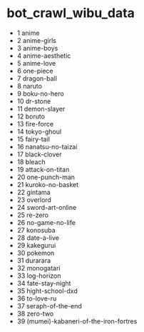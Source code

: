 # bot_crawl_wibu_data
* 1	anime
* 2	anime-girls
* 3	anime-boys
* 4	anime-aesthetic
* 5	anime-love
* 6	one-piece
* 7	dragon-ball
* 8	naruto
* 9	boku-no-hero
* 10	dr-stone
* 11	demon-slayer
* 12	boruto
* 13	fire-force
* 14	tokyo-ghoul
* 15	fairy-tail
* 16	nanatsu-no-taizai
* 17	black-clover
* 18	bleach
* 19	attack-on-titan
* 20	one-punch-man
* 21	kuroko-no-basket
* 22	gintama
* 23	overlord
* 24	sword-art-online
* 25	re-zero
* 26	no-game-no-life
* 27	konosuba
* 28	date-a-live
* 29	kakegurui
* 30	pokemon
* 31	durarara
* 32	monogatari
* 33	log-horizon
* 34	fate-stay-night
* 35	hight-school-dxd
* 36	to-love-ru
* 37	seraph-of-the-end
* 38	zero-two
* 39	(mumei)-kabaneri-of-the-iron-fortres
